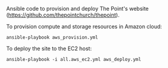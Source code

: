 Ansible code to provision and deploy The Point's website (https://github.com/thepointchurch/thepoint).

To provision compute and storage resources in Amazon cloud:

    ansible-playbook aws_provision.yml

To deploy the site to the EC2 host:

    ansible-playbook -i all.aws_ec2.yml aws_deploy.yml
